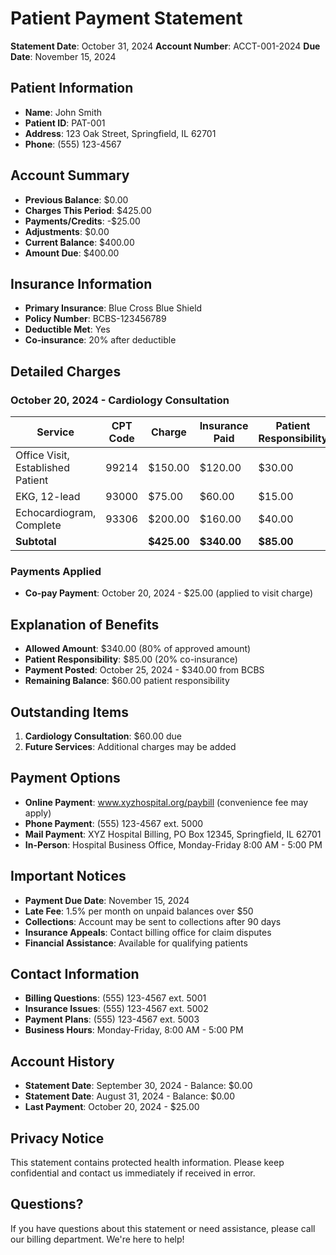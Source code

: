 # Patient Payment Statement

**Statement Date**: October 31, 2024
**Account Number**: ACCT-001-2024
**Due Date**: November 15, 2024

## Patient Information
- **Name**: John Smith
- **Patient ID**: PAT-001
- **Address**: 123 Oak Street, Springfield, IL 62701
- **Phone**: (555) 123-4567

## Account Summary
- **Previous Balance**: $0.00
- **Charges This Period**: $425.00
- **Payments/Credits**: -$25.00
- **Adjustments**: $0.00
- **Current Balance**: $400.00
- **Amount Due**: $400.00

## Insurance Information
- **Primary Insurance**: Blue Cross Blue Shield
- **Policy Number**: BCBS-123456789
- **Deductible Met**: Yes
- **Co-insurance**: 20% after deductible

## Detailed Charges

### October 20, 2024 - Cardiology Consultation
| Service | CPT Code | Charge | Insurance Paid | Patient Responsibility |
|---------|----------|--------|----------------|----------------------|
| Office Visit, Established Patient | 99214 | $150.00 | $120.00 | $30.00 |
| EKG, 12-lead | 93000 | $75.00 | $60.00 | $15.00 |
| Echocardiogram, Complete | 93306 | $200.00 | $160.00 | $40.00 |
| **Subtotal** | | **$425.00** | **$340.00** | **$85.00** |

### Payments Applied
- **Co-pay Payment**: October 20, 2024 - $25.00 (applied to visit charge)

## Explanation of Benefits
- **Allowed Amount**: $340.00 (80% of approved amount)
- **Patient Responsibility**: $85.00 (20% co-insurance)
- **Payment Posted**: October 25, 2024 - $340.00 from BCBS
- **Remaining Balance**: $60.00 patient responsibility

## Outstanding Items
1. **Cardiology Consultation**: $60.00 due
2. **Future Services**: Additional charges may be added

## Payment Options
- **Online Payment**: www.xyzhospital.org/paybill (convenience fee may apply)
- **Phone Payment**: (555) 123-4567 ext. 5000
- **Mail Payment**: XYZ Hospital Billing, PO Box 12345, Springfield, IL 62701
- **In-Person**: Hospital Business Office, Monday-Friday 8:00 AM - 5:00 PM

## Important Notices
- **Payment Due Date**: November 15, 2024
- **Late Fee**: 1.5% per month on unpaid balances over $50
- **Collections**: Account may be sent to collections after 90 days
- **Insurance Appeals**: Contact billing office for claim disputes
- **Financial Assistance**: Available for qualifying patients

## Contact Information
- **Billing Questions**: (555) 123-4567 ext. 5001
- **Insurance Issues**: (555) 123-4567 ext. 5002
- **Payment Plans**: (555) 123-4567 ext. 5003
- **Business Hours**: Monday-Friday, 8:00 AM - 5:00 PM

## Account History
- **Statement Date**: September 30, 2024 - Balance: $0.00
- **Statement Date**: August 31, 2024 - Balance: $0.00
- **Last Payment**: October 20, 2024 - $25.00

## Privacy Notice
This statement contains protected health information. Please keep confidential and contact us immediately if received in error.

## Questions?
If you have questions about this statement or need assistance, please call our billing department. We're here to help!